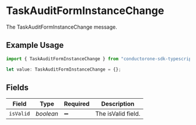 # TaskAuditFormInstanceChange

The TaskAuditFormInstanceChange message.

## Example Usage

```typescript
import { TaskAuditFormInstanceChange } from "conductorone-sdk-typescript/sdk/models/shared";

let value: TaskAuditFormInstanceChange = {};
```

## Fields

| Field              | Type               | Required           | Description        |
| ------------------ | ------------------ | ------------------ | ------------------ |
| `isValid`          | *boolean*          | :heavy_minus_sign: | The isValid field. |